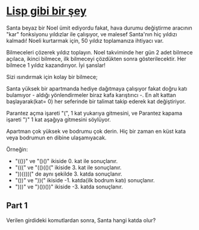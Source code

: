 [Lisp gibi bir şey](http://adventofcode.com/day/1)
===================
Santa beyaz bir Noel ümit ediyordu fakat, hava durumu değiştirme aracının "kar" fonksiyonu yıldızlar ile çalışıyor, ve malesef Santa'nın hiç yıldızı kalmadı! Noeli kurtarmak için, 50 yıldız toplamanıza ihtiyacı var.

Bilmeceleri çözerek yıldız toplayın. Noel takviminde her gün 2 adet bilmece açılaca, ikinci bilmece, ilk bilmeceyi çözdükten sonra gösterilecektir. Her bilmece 1 yıldız kazandırıyor. İyi şanslar!

Sizi ısındırmak için kolay bir bilmece;

Santa yüksek bir apartmanda hediye dağıtmaya çalışıyor fakat doğru katı bulamıyor - aldığı yönlendirmeler biraz kafa karıştırıcı -. En alt kattan başlayarak(kat= 0) her seferinde bir talimat takip ederek kat değiştiriyor.

Parantez açma işareti "(", 1 kat yukarıya gitmesini, ve Parantez kapama işareti ")" 1 kat aşağıya gitmesini söylüyor.

Apartman çok yüksek ve bodrumu çok derin. Hiç bir zaman en küst kata veya bodrumun en dibine ulaşamıyacak.

Örneğin:
- "(())" ve "()()" ikiside 0. kat ile sonuçlanır.
- "(((" ve "(()(()(" ikiside 3. kat ile sonuçlanır.
- "))(((((" de aynı şekilde 3. katda sonuçlanır.
- "())" ve "))(" ikiside -1. katda(ilk bodrum katı) sonuçlanır.
- ")))" ve ")())())" ikiside -3. katda sonuçlanır.

Part 1
------
Verilen girdideki komutlardan sonra, Santa hangi katda olur?
